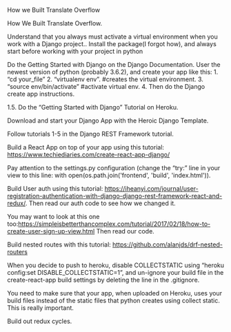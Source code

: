 How we Built Translate Overflow

How We Built Translate Overflow.

Understand that you always must activate a virtual environment when you work with a Django project.. Install the package(I forgot how), and always start before working with your project in python

Do the Getting Started with Django on the Django Documentation. User the newest version of python (probably 3.6.2), and create your app like this: 1. “cd your_file” 2. “virtualenv env”. #creates the virtual environment. 3. “source env/bin/activate” #activate virtual env. 4. Then do the Django create app instructions.

1.5. Do the “Getting Started with Django” Tutorial on Heroku.

Download and start your Django App with the Heroic Django Template.

Follow tutorials 1-5 in the Django REST Framework tutorial.

Build a React App on top of your app using this tutorial: https://www.techiediaries.com/create-react-app-django/

Pay attention to the settings.py configuration (change the “try:” line in your view to this line: with open(os.path.join('frontend', 'build', 'index.html')).

Build User auth using this tutorial: https://iheanyi.com/journal/user-registration-authentication-with-django-django-rest-framework-react-and-redux/. Then read our auth code to see how we changed it.

You may want to look at this one too:https://simpleisbetterthancomplex.com/tutorial/2017/02/18/how-to-create-user-sign-up-view.html Then read our code.

Build nested routes with this tutorial: https://github.com/alanjds/drf-nested-routers

When you decide to push to heroku, disable COLLECTSTATIC using “heroku config:set DISABLE_COLLECTSTATIC=1”, and un-ignore your build file in the create-react-app build settings by deleting the line in the .gitignore.

You need to make sure that your app, when uploaded on Heroku, uses your build files instead of the static files that python creates using collect static. This is really important.

Build out redux cycles.